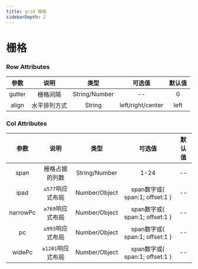 ```yaml
---
title: grid 栅格
sidebarDepth: 2
---
```

# 栅格
<ClientOnly>
 <grid-demos></grid-demos>
</ClientOnly>


### Row Attributes
|参数| 说明 |  类型  | 可选值 | 默认值 |
| :-------------: |:-------------:| :-----:|:-----:|:-----:|
| gutter | 栅格间隔 |    String/Number | -- | 0
|align|水平排列方式|String|left/right/center|left

### Col Attributes
|参数| 说明 |  类型  | 可选值 | 默认值 |
| :-------------: |:-------------:| :-----:|:-----:|:-----:|
| span | 栅格占据的列数 |    String/Number | 1-24 | --
|ipad|`≥577`响应式布局|Number/Object|span数字或{ span:1; offset:1 }|--
|narrowPc|`≥769`响应式布局|Number/Object|span数字或{ span:1; offset:1 }|--
|pc|`≥993`响应式布局|Number/Object|span数字或{ span:1; offset:1 }|--
|widePc|`≥1201`响应式布局|Number/Object|span数字或{ span:1; offset:1 }|--